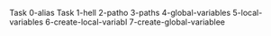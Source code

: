 Task 0-alias 
Task 1-hell
2-patho
3-paths 
4-global-variables
5-local-variables
6-create-local-variabl
7-create-global-variablee
